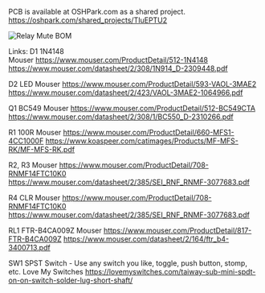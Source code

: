 PCB is available at OSHPark.com as a shared project.
https://oshpark.com/shared_projects/TIuEPTU2


![Relay Mute BOM](https://github.com/Hastyman/Black-Hole-Mute/assets/16782548/20430a4c-fa4e-4d61-a87d-94ef63ab752f)

Links:
D1	1N4148	
Mouser	https://www.mouser.com/ProductDetail/512-1N4148	https://www.mouser.com/datasheet/2/308/1N914_D-2309448.pdf

D2	LED
Mouser	https://www.mouser.com/ProductDetail/593-VAOL-3MAE2	https://www.mouser.com/datasheet/2/423/VAOL-3MAE2-1064966.pdf

Q1	BC549
Mouser	https://www.mouser.com/ProductDetail/512-BC549CTA	https://www.mouser.com/datasheet/2/308/1/BC550_D-2310266.pdf

R1	100R
Mouser	https://www.mouser.com/ProductDetail/660-MFS1-4CC1000F	https://www.koaspeer.com/catimages/Products/MF-MFS-RK/MF-MFS-RK.pdf

R2, R3
Mouser	https://www.mouser.com/ProductDetail/708-RNMF14FTC10K0	https://www.mouser.com/datasheet/2/385/SEI_RNF_RNMF-3077683.pdf

R4	CLR
Mouser	https://www.mouser.com/ProductDetail/708-RNMF14FTC10K0	https://www.mouser.com/datasheet/2/385/SEI_RNF_RNMF-3077683.pdf

RL1	FTR-B4CA009Z
Mouser	https://www.mouser.com/ProductDetail/817-FTR-B4CA009Z	https://www.mouser.com/datasheet/2/164/ftr_b4-3400713.pdf

SW1	SPST Switch	- Use any switch you like, toggle, push button, stomp, etc.
Love My Switches	https://lovemyswitches.com/taiway-sub-mini-spdt-on-on-switch-solder-lug-short-shaft/

